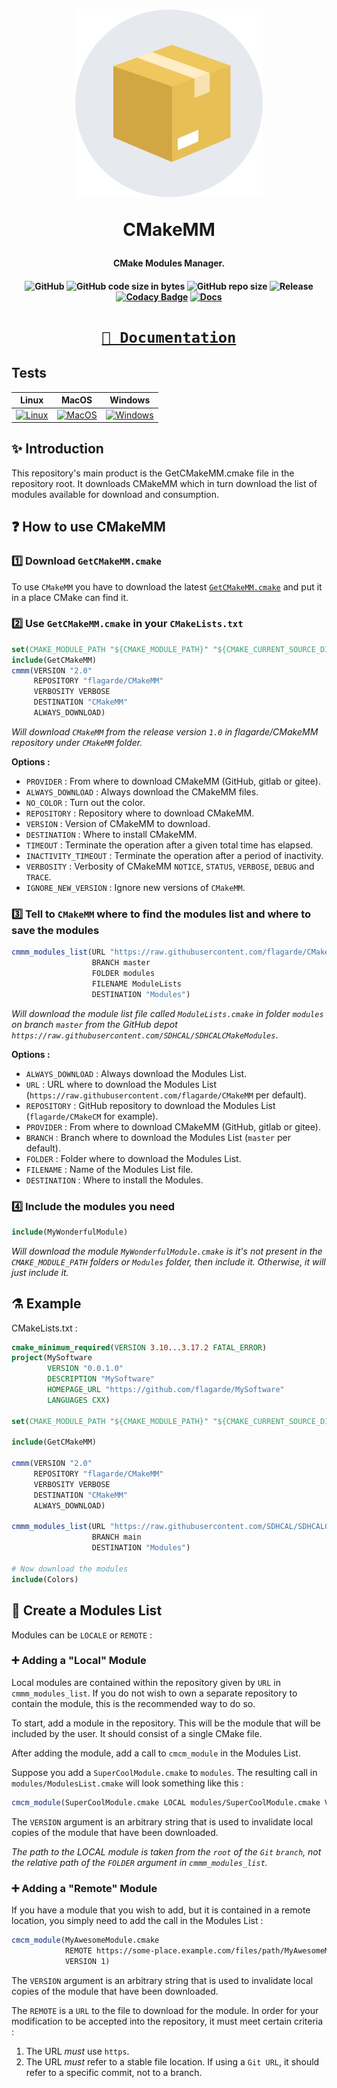 <h1 align="center">
  <a href="https://github.com/flagarde/CMakeMM"><img src="./docs/imgs/logo.png" width="300" title="CMakeMM logo" alt="CMakeMM"></a>

CMakeMM
</h1>
<h4 align="center">CMake Modules Manager.</h4>

<h4 align="center">

![GitHub](https://img.shields.io/github/license/flagarde/CMakeMM)
![GitHub code size in bytes](https://img.shields.io/github/languages/code-size/flagarde/CMakeMM)
![GitHub repo size](https://img.shields.io/github/repo-size/flagarde/CMakeMM)
![Release](https://github.com/flagarde/CMakeMM/workflows/Release/badge.svg)
[![Codacy Badge](https://app.codacy.com/project/badge/Grade/69bc83f9b6a44f52ae5d2790f55d2a0b)](https://www.codacy.com/gh/flagarde/CMakeMM/dashboard?utm_source=github.com&amp;utm_medium=referral&amp;utm_content=flagarde/CMakeMM&amp;utm_campaign=Badge_Grade)
[![Docs](https://github.com/flagarde/CMakeMM/actions/workflows/Docs.yml/badge.svg)](https://github.com/flagarde/CMakeMM/actions/workflows/Docs.yml)

</h4>

<h1 align="center"><a href="https://flagarde.github.io/CMakeMM/">

```text
📖 Documentation
```

</a></h1>

## Tests

|       Linux       |       MacOS       |       Windows       |
|:-----------------:|:-----------------:|---------------------|
| [![Linux][lb]][l] | [![MacOS][mb]][m] | [![Windows][wb]][w] |

## ✨ Introduction

This repository's main product is the GetCMakeMM.cmake file in the repository root. It downloads CMakeMM which in turn download the list of modules available for download and consumption.

## ❓ How to use CMakeMM

### 1️⃣ Download `GetCMakeMM.cmake`

To use `CMakeMM` you have to download the latest [`GetCMakeMM.cmake`](https://github.com/flagarde/CMakeMM/blob/master/GetCMakeMM.cmake) and put it in a place CMake can find it.

### 2️⃣ Use `GetCMakeMM.cmake` in your `CMakeLists.txt`

```cmake
set(CMAKE_MODULE_PATH "${CMAKE_MODULE_PATH}" "${CMAKE_CURRENT_SOURCE_DIR}/cmake")
include(GetCMakeMM)
cmmm(VERSION "2.0"
     REPOSITORY "flagarde/CMakeMM"
     VERBOSITY VERBOSE
     DESTINATION "CMakeMM"
     ALWAYS_DOWNLOAD)
```

*Will download `CMakeMM` from the release version `1.0` in flagarde/CMakeMM repository under `CMakeMM` folder.*

**Options :**

- `PROVIDER` : From where to download CMakeMM (GitHub, gitlab or gitee).
- `ALWAYS_DOWNLOAD` : Always download the CMakeMM files.
- `NO_COLOR` : Turn out the color.
- `REPOSITORY` : Repository where to download CMakeMM.
- `VERSION` : Version of CMakeMM to download.
- `DESTINATION` : Where to install CMakeMM.
- `TIMEOUT` : Terminate the operation after a given total time has elapsed.
- `INACTIVITY_TIMEOUT` : Terminate the operation after a period of inactivity.
- `VERBOSITY` : Verbosity of CMakeMM `NOTICE`, `STATUS`, `VERBOSE`, `DEBUG` and `TRACE`.
- `IGNORE_NEW_VERSION` : Ignore new versions of `CMakeMM`.

### 3️⃣ Tell to `CMakeMM` where to find the modules list and where to save the modules

```cmake
cmmm_modules_list(URL "https://raw.githubusercontent.com/flagarde/CMakeCM/main/ModulesList.cmake"
                  BRANCH master
                  FOLDER modules
                  FILENAME ModuleLists
                  DESTINATION "Modules")
```

*Will download the module list file called `ModuleLists.cmake` in folder `modules` on branch `master` from the GitHub depot `https://raw.githubusercontent.com/SDHCAL/SDHCALCMakeModules`*.

**Options :**

- `ALWAYS_DOWNLOAD` : Always download the Modules List.
- `URL` : URL where to download the Modules List (`https://raw.githubusercontent.com/flagarde/CMakeMM` per default).
- `REPOSITORY` : GitHub repository to download the Modules List (`flagarde/CMakeCM` for example).
- `PROVIDER` : From where to download CMakeMM (GitHub, gitlab or gitee).
- `BRANCH` : Branch where to download the Modules List (`master` per default).
- `FOLDER` : Folder where to download the Modules List.
- `FILENAME` : Name of the Modules List file.
- `DESTINATION` : Where to install the Modules.

### 4️⃣ Include the modules you need

```cmake
include(MyWonderfulModule)
```

*Will download the module `MyWonderfulModule.cmake` is it's not present in the `CMAKE_MODULE_PATH` folders or `Modules` folder, then include it. Otherwise, it will just include it.*

## ⚗  Example

CMakeLists.txt :

```cmake
cmake_minimum_required(VERSION 3.10...3.17.2 FATAL_ERROR)
project(MySoftware
        VERSION "0.0.1.0"
        DESCRIPTION "MySoftware"
        HOMEPAGE_URL "https://github.com/flagarde/MySoftware"
        LANGUAGES CXX)

set(CMAKE_MODULE_PATH "${CMAKE_MODULE_PATH}" "${CMAKE_CURRENT_SOURCE_DIR}/cmake")

include(GetCMakeMM)

cmmm(VERSION "2.0"
     REPOSITORY "flagarde/CMakeMM"
     VERBOSITY VERBOSE
     DESTINATION "CMakeMM"
     ALWAYS_DOWNLOAD)

cmmm_modules_list(URL "https://raw.githubusercontent.com/SDHCAL/SDHCALCMakeModules"
                  BRANCH main
                  DESTINATION "Modules")

# Now download the modules
include(Colors)
```

## 📝 Create a Modules List

Modules can be `LOCALE` or `REMOTE` :

### ➕ Adding a "Local" Module

Local modules are contained within the repository given by `URL` in `cmmm_modules_list`. If you do not wish to own a separate repository to contain the module, this is the recommended way to do so.

To start, add a module in the repository. This will be the module that will be included by the user. It should consist of a single CMake file.

After adding the module, add a call to `cmcm_module` in the Modules List.

Suppose you add a `SuperCoolModule.cmake` to `modules`. The resulting call in `modules/ModulesList.cmake` will look something like this :

```cmake
cmcm_module(SuperCoolModule.cmake LOCAL modules/SuperCoolModule.cmake VERSION 1)
```

The `VERSION` argument is an arbitrary string that is used to invalidate local copies of the module that have been downloaded.

*The path to the LOCAL module is taken from the `root` of the `Git` `branch`, not the relative path of the `FOLDER` argument in `cmmm_modules_list`.*

### ➕ Adding a "Remote" Module

If you have a module that you wish to add, but it is contained in a remote location, you simply need to add the call in the Modules List :

```cmake
cmcm_module(MyAwesomeModule.cmake
            REMOTE https://some-place.example.com/files/path/MyAwesomeModule.cmake
            VERSION 1)
```

The `VERSION` argument is an arbitrary string that is used to invalidate local copies of the module that have been downloaded.

The `REMOTE` is a `URL` to the file to download for the module. In order for your modification to be accepted into the repository, it must meet certain criteria :

1. The URL *must* use `https`.
2. The URL *must* refer to a stable file location. If using a `Git URL`, it should refer to a specific commit, not to a branch.

[l]: https://github.com/flagarde/CMakeMM/actions/workflows/Linux.yml
[lb]: https://github.com/flagarde/CMakeMM/actions/workflows/Linux.yml/badge.svg

[m]: https://github.com/flagarde/CMakeMM/actions/workflows/MacOS.yml
[mb]: https://github.com/flagarde/CMakeMM/actions/workflows/MacOS.yml/badge.svg

[w]: https://github.com/flagarde/CMakeMM/actions/workflows/Windows.yml
[wb]: https://github.com/flagarde/CMakeMM/actions/workflows/Windows.yml/badge.svg
